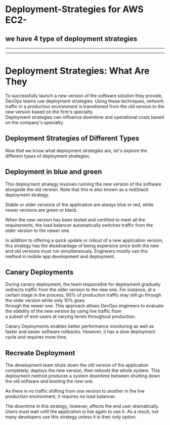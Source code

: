# Deployment-Strategies for AWS EC2-   
        
## we have 4 type of deployment strategies                                               
                                       
----------------------------------------------------------------------                                
--------------------------------------------------------------------                           
                                                                                                        
# Deployment Strategies: What Are They                                                                                                                                                                                                                                
                                                                      
To successfully launch a new version of the software solution they provide, DevOps teams use deployment strategies. Using these techniques, 
network traffic in a production environment is transitioned from the old version to the new version based on the firm's specialty.    
Deployment strategies can influence downtime and operational costs based on the company's specialty.    
     
## Deployment Strategies of Different Types         

Now that we know what deployment strategies are, let's explore the different types of deployment strategies.
        
## Deployment in blue and green

This deployment strategy involves running the new version of the software alongside the old version. Note that this is also known as a red/black deployment strategy.

Stable or older versions of the application are always blue or red, while newer versions are green or black.

When the new version has been tested and certified to meet all the requirements, the load balancer automatically switches traffic from the older version to the newer one.

In addition to offering a quick update or rollout of a new application version, this strategy has the disadvantage of being
expensive since both the new and old versions must run simultaneously. Engineers mostly use this method in mobile app development and deployment.

## Canary Deployments

During canary deployment, the team responsible for deployment gradually redirects traffic from the older version to the new one. 
For instance, at a certain stage in the process, 90% of production traffic may still go through the older version while only 10% goes     
through the newer one. This approach allows DevOps engineers to evaluate the stability of the new version by using live traffic from      
a subset of end-users at varying levels throughout production.

Canary Deployments enables better performance monitoring as well as faster and easier software rollbacks. However, it has a slow deployment cycle and requires more time.

## Recreate Deployment
      
The development team shuts down the old version of the application completely, deploys the new version, then reboots the whole system. 
This deployment method produces a system downtime between shutting down the old software and booting the new one.

As there is no traffic shifting from one version to another in the live production environment, it requires no load balancer.

The downtime in this strategy, however, affects the end user dramatically. Users must wait until the application is live again to use it.
As a result, not many developers use this strategy unless it is their only option.
